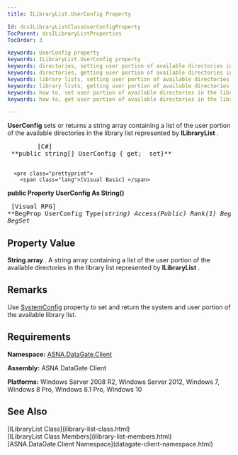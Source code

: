 ```yaml
---
title: ILibraryList.UserConfig Property

Id: dcsILibraryListClassUserConfigProperty
TocParent: dcsILibraryListProperties
TocOrder: 3

keywords: UserConfig property
keywords: ILibraryList.UserConfig property
keywords: directories, setting user portion of available directories in the library list
keywords: directories, getting user portion of available directories in the library list
keywords: library lists, setting user portion of available directories in
keywords: library lists, getting user portion of available directories in
keywords: how to, set user portion of available directories in the library list
keywords: how to, get user portion of available directories in the library list

---
```


**UserConfig** sets or returns a string array containing a list of the user portion of the available directories in the library list represented by **ILibraryList** . 
<pre class="prettyprint">
        <span class="lang">[C#]</span>
 **public string[] UserConfig { get;  set}** 
      </pre>
      <pre class="prettyprint">
        <span class="lang">[Visual Basic] </span>
 **public Property UserConfig As String()** 
      </pre>
      <pre class="prettyprint">
        <span class="lang">[Visual RPG]</span>
 **BegProp UserConfig Type(*string) Access(*Public) Rank(1)
     BegGet;  BegSet** 
      </pre>

## Property Value

**String array** . A string array containing a list of the user portion of the available directories in the library list represented by **ILibraryList** .
## Remarks

Use [SystemConfig](ilibrary-list-class-system-config-property.html) property to set and return the system and user portion of the available library list.
## Requirements

**Namespace:** [ASNA.DataGate.Client](datagate-client-namespace.html) 

**Assembly:** ASNA DataGate Client

**Platforms:** Windows Server 2008 R2, Windows Server 2012, Windows 7, Windows 8 Pro, Windows 8.1 Pro, Windows 10
## See Also

<dl />
      [ILibraryList Class](ilibrary-list-class.html)
      <br />
      [ILibraryList Class Members](ilibrary-list-members.html)
      <br />
      [ASNA.DataGate.Client Namespace](datagate-client-namespace.html)


